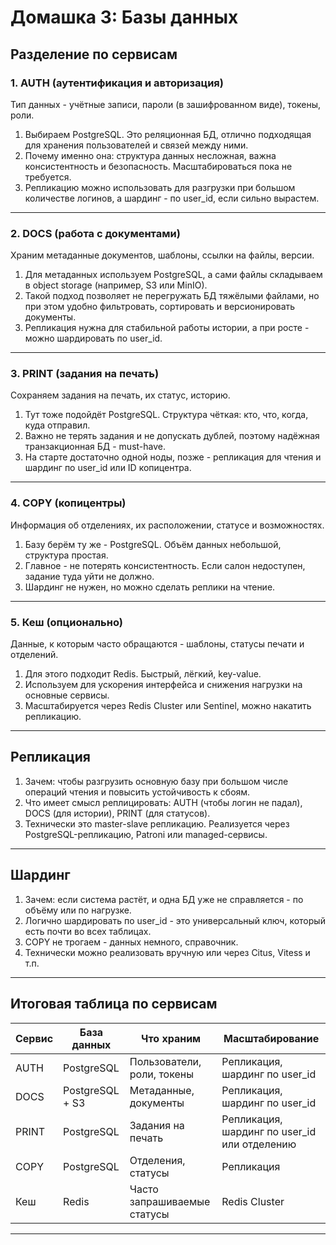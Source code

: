 # Домашка 3: Базы данных

## Разделение по сервисам

### 1. AUTH (аутентификация и авторизация)
Тип данных - учётные записи, пароли (в зашифрованном виде), токены, роли.

1. Выбираем PostgreSQL. Это реляционная БД, отлично подходящая для хранения пользователей и связей между ними.
2. Почему именно она: структура данных несложная, важна консистентность и безопасность. Масштабироваться пока не требуется.
3. Репликацию можно использовать для разгрузки при большом количестве логинов, а шардинг - по user_id, если сильно вырастем.

---

### 2. DOCS (работа с документами)
Храним метаданные документов, шаблоны, ссылки на файлы, версии.

1. Для метаданных используем PostgreSQL, а сами файлы складываем в object storage (например, S3 или MinIO).
2. Такой подход позволяет не перегружать БД тяжёлыми файлами, но при этом удобно фильтровать, сортировать и версионировать документы.
3. Репликация нужна для стабильной работы истории, а при росте - можно шардировать по user_id.

---

### 3. PRINT (задания на печать)
Сохраняем задания на печать, их статус, историю.

1. Тут тоже подойдёт PostgreSQL. Структура чёткая: кто, что, когда, куда отправил.
2. Важно не терять задания и не допускать дублей, поэтому надёжная транзакционная БД - must-have.
3. На старте достаточно одной ноды, позже - репликация для чтения и шардинг по user_id или ID копицентра.

---

### 4. COPY (копицентры)
Информация об отделениях, их расположении, статусе и возможностях.

1. Базу берём ту же - PostgreSQL. Объём данных небольшой, структура простая.
2. Главное - не потерять консистентность. Если салон недоступен, задание туда уйти не должно.
3. Шардинг не нужен, но можно сделать реплики на чтение.

---

### 5. Кеш (опционально)
Данные, к которым часто обращаются - шаблоны, статусы печати и отделений.

1. Для этого подходит Redis. Быстрый, лёгкий, key-value.
2. Используем для ускорения интерфейса и снижения нагрузки на основные сервисы.
3. Масштабируется через Redis Cluster или Sentinel, можно накатить репликацию.

---

## Репликация

1. Зачем: чтобы разгрузить основную базу при большом числе операций чтения и повысить устойчивость к сбоям.
2. Что имеет смысл реплицировать: AUTH (чтобы логин не падал), DOCS (для истории), PRINT (для статусов).
3. Технически это master-slave репликацию. Реализуется через PostgreSQL-репликацию, Patroni или managed-сервисы.

---

## Шардинг

1. Зачем: если система растёт, и одна БД уже не справляется - по объёму или по нагрузке.
2. Логично шардировать по user_id - это универсальный ключ, который есть почти во всех таблицах.
3. COPY не трогаем - данных немного, справочник.
4. Технически можно реализовать вручную или через Citus, Vitess и т.п.

---

## Итоговая таблица по сервисам

| Сервис | База данных        | Что храним                     | Масштабирование         |
|--------|---------------------|--------------------------------|--------------------------|
| AUTH   | PostgreSQL          | Пользователи, роли, токены     | Репликация, шардинг по user_id |
| DOCS   | PostgreSQL + S3     | Метаданные, документы          | Репликация, шардинг по user_id |
| PRINT  | PostgreSQL          | Задания на печать              | Репликация, шардинг по user_id или отделению |
| COPY   | PostgreSQL          | Отделения, статусы             | Репликация               |
| Кеш    | Redis               | Часто запрашиваемые статусы    | Redis Cluster            |

---
